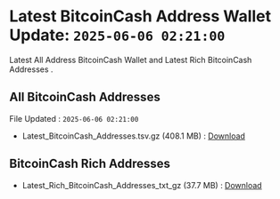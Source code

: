 # Latest BitcoinCash Address Wallet Update: `2025-06-06 02:21:00`

Latest All Address BitcoinCash Wallet and Latest Rich BitcoinCash Addresses .

## All BitcoinCash Addresses

File Updated : `2025-06-06 02:21:00`

- Latest_BitcoinCash_Addresses.tsv.gz (408.1 MB) : [Download](https://github.com/Pymmdrza/Rich-Address-Wallet/releases/tag/BitcoinCash)

## BitcoinCash Rich Addresses

- Latest_Rich_BitcoinCash_Addresses_txt_gz (37.7 MB) : [Download](https://github.com/Pymmdrza/Rich-Address-Wallet/releases/tag/BitcoinCash)
